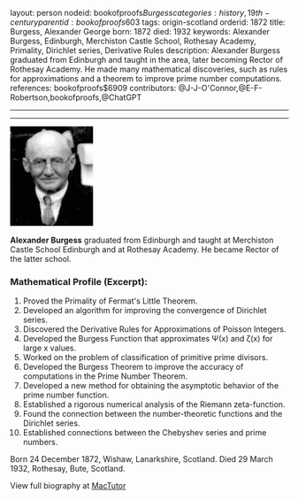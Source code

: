 layout: person
nodeid: bookofproofs$Burgess
categories: history,19th-century
parentid: bookofproofs$603
tags: origin-scotland
orderid: 1872
title: Burgess, Alexander George
born: 1872
died: 1932
keywords: Alexander Burgess, Edinburgh, Merchiston Castle School, Rothesay Academy, Primality, Dirichlet series, Derivative Rules
description: Alexander Burgess graduated from Edinburgh and taught in the area, later becoming Rector of Rothesay Academy. He made many mathematical discoveries, such as rules for approximations and a theorem to improve prime number computations.
references: bookofproofs$6909
contributors: @J-J-O'Connor,@E-F-Robertson,bookofproofs,@ChatGPT

---



---

![Burgess.jpg](https://github.com/bookofproofs/bookofproofs.github.io/blob/main/_sources/_assets/images/portraits/Burgess.jpg?raw=true)

**Alexander Burgess** graduated from Edinburgh and taught at Merchiston Castle School Edinburgh and at Rothesay Academy. He became Rector of the latter school.

### Mathematical Profile (Excerpt):
1. Proved the Primality of Fermat's Little Theorem.
2. Developed an algorithm for improving the convergence of Dirichlet series.
3. Discovered the Derivative Rules for Approximations of Poisson Integers.
4. Developed the Burgess Function that approximates Ψ(x) and ζ(x) for large x values.
5. Worked on the problem of classification of primitive prime divisors.
6. Developed the Burgess Theorem to improve the accuracy of computations in the Prime Number Theorem.
7. Developed a new method for obtaining the asymptotic behavior of the prime number function.
8. Established a rigorous numerical analysis of the Riemann zeta-function.
9. Found the connection between the number-theoretic functions and the Dirichlet series.
10. Established connections between the Chebyshev series and prime numbers.

Born 24 December 1872, Wishaw, Lanarkshire, Scotland. Died 29 March 1932, Rothesay, Bute, Scotland.

View full biography at [MacTutor](https://mathshistory.st-andrews.ac.uk/Biographies/Burgess/)
